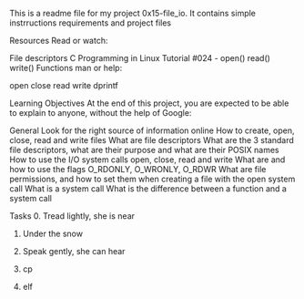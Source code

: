 This is a readme file for my project 0x15-file_io.
It contains simple instrructions requirements and project files


Resources
Read or watch:

File descriptors
C Programming in Linux Tutorial #024 - open() read() write() Functions
man or help:

open
close
read
write
dprintf

Learning Objectives
At the end of this project, you are expected to be able to explain to anyone, without the help of Google:

General
Look for the right source of information online
How to create, open, close, read and write files
What are file descriptors
What are the 3 standard file descriptors, what are their purpose and what are their POSIX names
How to use the I/O system calls open, close, read and write
What are and how to use the flags O_RDONLY, O_WRONLY, O_RDWR
What are file permissions, and how to set them when creating a file with the open system call
What is a system call
What is the difference between a function and a system call


Tasks
0. Tread lightly, she is near

1. Under the snow

2. Speak gently, she can hear

3. cp

4. elf


